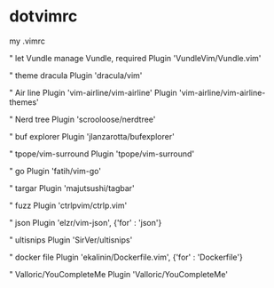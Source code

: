 # dotvimrc
my .vimrc


" let Vundle manage Vundle, required
Plugin 'VundleVim/Vundle.vim'

" theme dracula
Plugin 'dracula/vim'


" Air line
Plugin 'vim-airline/vim-airline'
Plugin 'vim-airline/vim-airline-themes'

" Nerd tree
Plugin 'scrooloose/nerdtree'

" buf explorer
Plugin 'jlanzarotta/bufexplorer'

" tpope/vim-surround
Plugin 'tpope/vim-surround'

" go
Plugin 'fatih/vim-go'

" targar
Plugin 'majutsushi/tagbar'

" fuzz
Plugin 'ctrlpvim/ctrlp.vim'

" json
Plugin 'elzr/vim-json', {'for' : 'json'}

" ultisnips
Plugin 'SirVer/ultisnips'

" docker file
Plugin 'ekalinin/Dockerfile.vim', {'for' : 'Dockerfile'}

" Valloric/YouCompleteMe
Plugin 'Valloric/YouCompleteMe'

